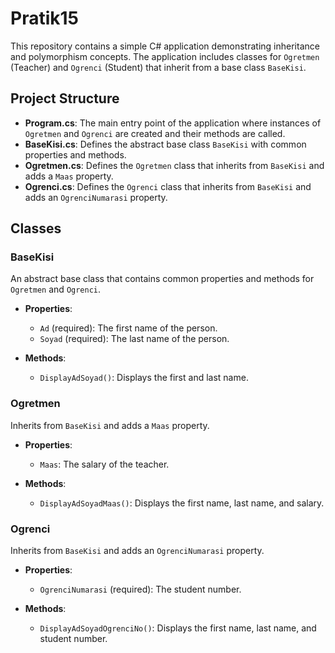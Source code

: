 # Pratik15

This repository contains a simple C# application demonstrating inheritance and polymorphism concepts. The application includes classes for `Ogretmen` (Teacher) and `Ogrenci` (Student) that inherit from a base class `BaseKisi`.

## Project Structure

- **Program.cs**: The main entry point of the application where instances of `Ogretmen` and `Ogrenci` are created and their methods are called.
- **BaseKisi.cs**: Defines the abstract base class `BaseKisi` with common properties and methods.
- **Ogretmen.cs**: Defines the `Ogretmen` class that inherits from `BaseKisi` and adds a `Maas` property.
- **Ogrenci.cs**: Defines the `Ogrenci` class that inherits from `BaseKisi` and adds an `OgrenciNumarasi` property.


## Classes

### BaseKisi

An abstract base class that contains common properties and methods for `Ogretmen` and `Ogrenci`.

- **Properties**:
  - `Ad` (required): The first name of the person.
  - `Soyad` (required): The last name of the person.

- **Methods**:
  - `DisplayAdSoyad()`: Displays the first and last name.

### Ogretmen

Inherits from `BaseKisi` and adds a `Maas` property.

- **Properties**:
  - `Maas`: The salary of the teacher.

- **Methods**:
  - `DisplayAdSoyadMaas()`: Displays the first name, last name, and salary.

### Ogrenci

Inherits from `BaseKisi` and adds an `OgrenciNumarasi` property.

- **Properties**:
  - `OgrenciNumarasi` (required): The student number.

- **Methods**:
  - `DisplayAdSoyadOgrenciNo()`: Displays the first name, last name, and student number.
